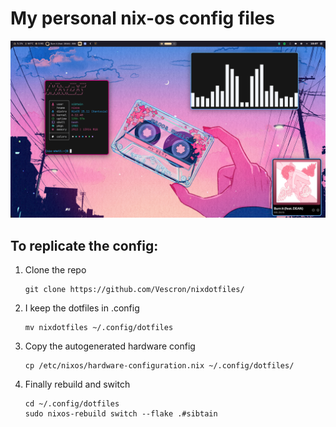 # My personal nix-os config files  
![](https://github.com/Vescron/nixdotfiles/blob/main/Images/Screenshot-from-2025-08-07-10-07-53.png)
## To replicate the config:
1. Clone the repo
   ```
   git clone https://github.com/Vescron/nixdotfiles/
   ```
3. I keep the dotfiles in .config
   ```
   mv nixdotfiles ~/.config/dotfiles
   ```
4. Copy the autogenerated hardware config
   ```
   cp /etc/nixos/hardware-configuration.nix ~/.config/dotfiles/
   ```
   
5. Finally rebuild and switch
   ```
   cd ~/.config/dotfiles
   sudo nixos-rebuild switch --flake .#sibtain
   ```
